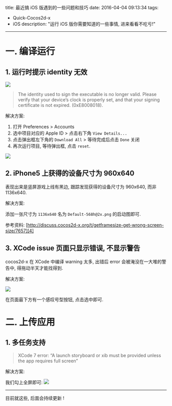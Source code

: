 title: 最近搞 iOS 版遇到的一些问题和技巧
date: 2016-04-04 09:13:34
tags: 
- Quick-Cocos2d-x
- iOS
description: "运行 iOS 版你需要知道的一些事情, 进来看看不吃亏!"
---

# 一. 编译运行

## 1. 运行时提示 identity 无效

![][1]

> The identity used to sign the executable is no longer valid.
Please verify that your device’s clock is properly set, and that your signing certificate is not expired. (0xE8008018).

解决方案:

1. 打开 Preferences > Accounts
2. 选中项目对应的 Apple ID > 点击右下角 `View Details...`
3. 点击弹出框左下角的 `Download All` > 等待完成后点击 `Done` 关闭
4. 再次运行项目, 等待弹出框, 点击 `reset`.

![][2]

## 2. iPhone5 上获得的设备尺寸为 960x640

表现出来是竖屏游戏上线有黑边, 跟踪发现获得的设备尺寸为 960x640, 而非 1136x640.

解决方案:

添加一张尺寸为 `1136x640` 名为 `Default-568h@2x.png` 的启动图即可.

参考资料:
[http://discuss.cocos2d-x.org/t/getframesize-get-wrong-screen-size/7657][4]

## 3. XCode issue 页面只显示错误, 不显示警告

cocos2d-x 在 XCode 中编译 warning 太多, 出错后 error 会被淹没在一大堆的警告中, 得拖动半天才能找得到.

解决方案:

![][5]

在页面最下方有一个感叹号型按钮, 点击选中即可.

# 二. 上传应用

## 1. 多任务支持

> XCode 7 error: “A launch storyboard or xib must be provided unless the app requires full screen”

解决方案:

我们勾上全屏即可:
![][3]


---

目前就这些, 后面会持续更新 !

[1]: http://ww2.sinaimg.cn/large/7f870d23gw1f2ker4f0hhj20nc08eabu.jpg
[2]: http://ww1.sinaimg.cn/large/7f870d23gw1f2khakkr86j20ja0a0go3.jpg
[3]: http://ww1.sinaimg.cn/large/7f870d23gw1f2khkqmob7j20b809it9f.jpg
[4]: http://discuss.cocos2d-x.org/t/getframesize-get-wrong-screen-size/7657
[5]: http://ww2.sinaimg.cn/large/7f870d23gw1f2kib70c4qj207500mt8h.jpg



